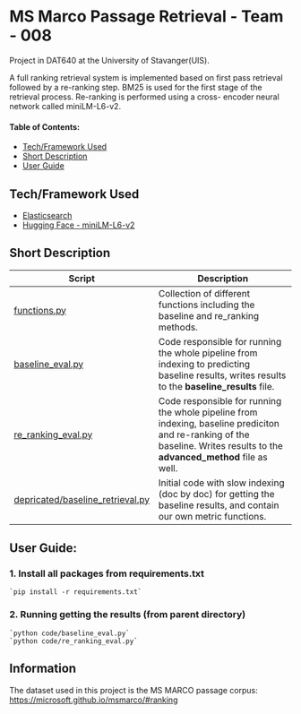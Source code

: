 # MS Marco Passage Retrieval - Team - 008 
Project in DAT640 at the University of Stavanger(UIS).  

A full ranking retrieval system is implemented based on first pass
retrieval followed by a re-ranking step. BM25 is used for the first
stage of the retrieval process. Re-ranking is performed using a cross-
encoder neural network called miniLM-L6-v2.  

#### Table of Contents:  
- [Tech/Framework Used](#tech)
- [Short Description](#short-desc)
- [User Guide](#usr-guide)

<a name="tech"></a>
## Tech/Framework Used
- [Elasticsearch](https://elasticsearch-py.readthedocs.io/en/v8.5.0/)
- [Hugging Face - miniLM-L6-v2](https://huggingface.co/cross-encoder/ms-marco-MiniLM-L-6-v2?text=I+like+you.+I+love+you)

<a name="short-desc"></a>
## Short Description
Script  | Description
------------- | ------------- 
[functions.py]()  | Collection of different functions including the baseline and re_ranking methods.  
[baseline_eval.py]()  | Code responsible for running the whole pipeline from indexing to predicting baseline results, writes results to the **baseline_results** file.  
[re_ranking_eval.py]()  | Code responsible for running the whole pipeline from indexing, baseline prediciton and re-ranking of the baseline. Writes results to the **advanced_method** file as well.
[depricated/baseline_retrieval.py]() | Initial code with slow indexing (doc by doc) for getting the baseline results, and contain our own metric functions.

<a name="usr-guide"></a>
## User Guide:
### 1. Install all packages from requirements.txt  
    `pip install -r requirements.txt`  
### 2. Running getting the results (from parent directory)
    `python code/baseline_eval.py`
    `python code/re_ranking_eval.py`

## Information 
The dataset used in this project is the MS MARCO passage corpus:  
https://microsoft.github.io/msmarco/#ranking
